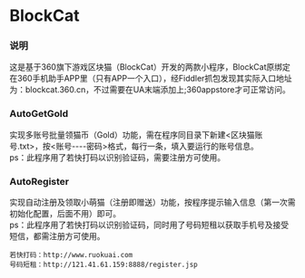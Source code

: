 # BlockCat


### 说明
这是基于360旗下游戏区块猫（BlockCat）开发的两款小程序，BlockCat原绑定在360手机助手APP里（只有APP一个入口），经Fiddler抓包发现其实际入口地址为：blockcat.360.cn，不过需要在UA末端添加上;360appstore才可正常访问。


### AutoGetGold
实现多账号批量领猫币（Gold）功能，需在程序同目录下新建<区块猫账号.txt>，按<账号----密码>格式，每行一条，填入要运行的账号信息。
<Br/>ps：此程序用了若快打码以识别验证码，需要注册方可使用。


### AutoRegister
实现自动注册及领取小萌猫（注册即赠送）功能，按程序提示输入信息（第一次需初始化配置，后面不用）即可。
<Br/>ps：此程序用了若快打码以识别验证码，同时用了号码短租以获取手机号及接受短信，都需注册方可使用。



```
若快打码：http://www.ruokuai.com
号码短租：http://121.41.61.159:8888/register.jsp
```
